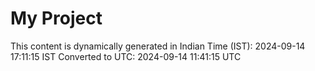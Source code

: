 # My Project

This content is dynamically generated in Indian Time (IST): 2024-09-14 17:11:15 IST
Converted to UTC: 2024-09-14 11:41:15 UTC
